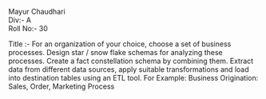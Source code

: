 Mayur Chaudhari <br>
Div:- A <br>
Roll No:- 30 <br>

Title :- 
For an organization of your choice, choose a set of business processes. Design star / snow flake schemas for analyzing these processes. Create a fact constellation schema by combining them. Extract data from different data sources, apply suitable transformations and load into destination tables using an ETL tool. For Example: Business Origination: Sales, Order, Marketing Process
